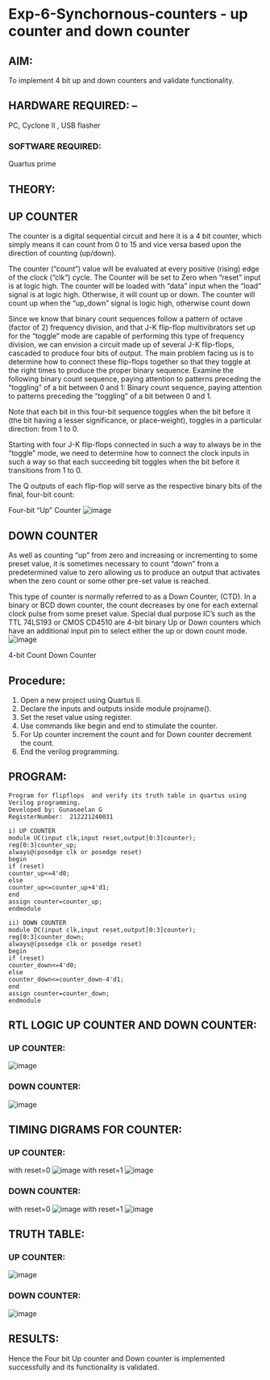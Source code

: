 # Exp-6-Synchornous-counters - up counter and down counter 
## AIM: 
To implement 4 bit up and down counters and validate  functionality.
## HARDWARE REQUIRED:  –
PC, Cyclone II , USB flasher
### SOFTWARE REQUIRED:
Quartus prime
## THEORY: 

## UP COUNTER 
The counter is a digital sequential circuit and here it is a 4 bit counter, which simply means it can count from 0 to 15 and vice versa based upon the direction of counting (up/down). 

The counter (“count“) value will be evaluated at every positive (rising) edge of the clock (“clk“) cycle.
The Counter will be set to Zero when “reset” input is at logic high.
The counter will be loaded with “data” input when the “load” signal is at logic high. Otherwise, it will count up or down.
The counter will count up when the “up_down” signal is logic high, otherwise count down

Since we know that binary count sequences follow a pattern of octave (factor of 2) frequency division, and that J-K flip-flop multivibrators set up for the “toggle” mode are capable of performing this type of frequency division, we can envision a circuit made up of several J-K flip-flops, cascaded to produce four bits of output.
The main problem facing us is to determine how to connect these flip-flops together so that they toggle at the right times to produce the proper binary sequence.
Examine the following binary count sequence, paying attention to patterns preceding the “toggling” of a bit between 0 and 1:
Binary count sequence, paying attention to patterns preceding the “toggling” of a bit between 0 and 1.

Note that each bit in this four-bit sequence toggles when the bit before it (the bit having a lesser significance, or place-weight), toggles in a particular direction: from 1 to 0.



 
 

Starting with four J-K flip-flops connected in such a way to always be in the “toggle” mode, we need to determine how to connect the clock inputs in such a way so that each succeeding bit toggles when the bit before it transitions from 1 to 0.

The Q outputs of each flip-flop will serve as the respective binary bits of the final, four-bit count:

 
 

Four-bit “Up” Counter
![image](https://user-images.githubusercontent.com/36288975/169644758-b2f4339d-9532-40c5-af40-8f4f8c942e2c.png)



## DOWN COUNTER 

As well as counting “up” from zero and increasing or incrementing to some preset value, it is sometimes necessary to count “down” from a predetermined value to zero allowing us to produce an output that activates when the zero count or some other pre-set value is reached.

This type of counter is normally referred to as a Down Counter, (CTD). In a binary or BCD down counter, the count decreases by one for each external clock pulse from some preset value. Special dual purpose IC’s such as the TTL 74LS193 or CMOS CD4510 are 4-bit binary Up or Down counters which have an additional input pin to select either the up or down count mode.
![image](https://user-images.githubusercontent.com/36288975/169644844-1a14e123-7228-4ed8-81a9-eb937dff4ac8.png)


4-bit Count Down Counter
## Procedure:
1. Open a new project using Quartus II.
2. Declare the inputs and outputs inside module projname().
3. Set the reset value using register.
4. Use commands like begin and end to stimulate the counter.
5. For Up counter increment the count and for Down counter decrement the count.
6. End the verilog programming.


## PROGRAM: 
```
Program for flipflops  and verify its truth table in quartus using Verilog programming.
Developed by: Gunaseelan G
RegisterNumber:  212221240031

i) UP COUNTER
module UC(input clk,input reset,output[0:3]counter);  
reg[0:3]counter_up;  
always@(posedge clk or posedge reset)  
begin  
if (reset)  
counter_up<=4'd0;  
else   
counter_up<=counter_up+4'd1;  
end  
assign counter=counter_up;  
endmodule 

ii) DOWN COUNTER
module DC(input clk,input reset,output[0:3]counter);  
reg[0:3]counter_down;  
always@(posedge clk or posedge reset)  
begin  
if (reset)  
counter_down<=4'd0;  
else   
counter_down<=counter_down-4'd1;  
end  
assign counter=counter_down;  
endmodule   
```


## RTL LOGIC UP COUNTER AND DOWN COUNTER: 
### UP COUNTER:
![image](https://user-images.githubusercontent.com/94233985/201402213-18f90b3c-a113-4eb7-81d4-429295100a8a.png)
### DOWN COUNTER:

![image](https://user-images.githubusercontent.com/94233985/201402255-c92a0f35-b121-46c0-9466-598bf7c938ea.png)


## TIMING DIGRAMS FOR COUNTER:
### UP COUNTER:
with reset=0
![image](https://user-images.githubusercontent.com/94233985/201402491-7c0d8780-d9f9-45d2-84af-01a0235b8313.png)
with reset=1
![image](https://user-images.githubusercontent.com/94233985/201402553-cb0ebd3e-93ab-429f-b857-21af61a6be93.png)


### DOWN COUNTER:
with reset=0
![image](https://user-images.githubusercontent.com/94233985/201402391-5c238916-ac33-4a21-b5d3-8b1ac46b78fa.png)
with reset=1
![image](https://user-images.githubusercontent.com/94233985/201402417-46a3e008-7392-45dc-a728-c97cad2907be.png)




## TRUTH TABLE:
### UP COUNTER:
![image](https://user-images.githubusercontent.com/94233985/201402689-a6736ae6-a3f0-47b6-8c10-7d5d52472fe3.png)

### DOWN COUNTER:
![image](https://user-images.githubusercontent.com/94233985/201402455-03ff97b5-d25a-4747-9f3b-827f860d79ad.png)


## RESULTS:
Hence the Four bit Up counter and Down counter is implemented successfully and its functionality is validated.


